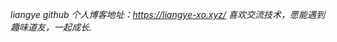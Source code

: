 *liangye github*
*个人博客地址：https://liangye-xo.xyz/*
*喜欢交流技术，愿能遇到趣味道友，一起成长.*
<!-- START_SECTION:blog -->
<!-- END_SECTION:blog -->
